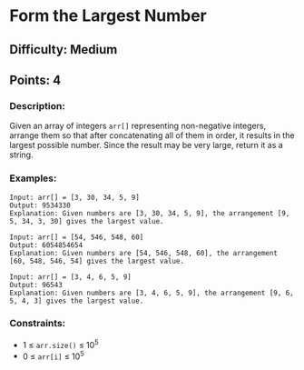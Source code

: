 # Form the Largest Number
## Difficulty: Medium
## Points: 4
### Description:
Given an array of integers `arr[]` representing non-negative integers, arrange them so that after concatenating all of them in order, it results in the largest possible number. Since the result may be very large, return it as a string.

### Examples:
```
Input: arr[] = [3, 30, 34, 5, 9]
Output: 9534330
Explanation: Given numbers are [3, 30, 34, 5, 9], the arrangement [9, 5, 34, 3, 30] gives the largest value.
```
```
Input: arr[] = [54, 546, 548, 60]
Output: 6054854654
Explanation: Given numbers are [54, 546, 548, 60], the arrangement [60, 548, 546, 54] gives the largest value.
```
```
Input: arr[] = [3, 4, 6, 5, 9]
Output: 96543
Explanation: Given numbers are [3, 4, 6, 5, 9], the arrangement [9, 6, 5, 4, 3] gives the largest value.
```

### Constraints:
- 1 ≤ `arr.size()` ≤ 10<sup>5</sup>
- 0 ≤ `arr[i]` ≤ 10<sup>5</sup>